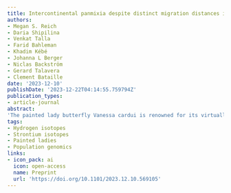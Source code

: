 ```yaml
---
title: Intercontinental panmixia despite distinct migration distances in the trans-Saharan butterfly migrant Vanessa cardui
authors:
- Megan S. Reich
- Daria Shipilina
- Venkat Talla
- Farid Bahleman
- Khadim Kébé
- Johanna L Berger
- Niclas Backström
- Gerard Talavera
- Clement Bataille
date: '2023-12-10'
publishDate: '2023-12-22T04:14:55.759794Z'
publication_types:
- article-journal
abstract:
'The painted lady butterfly Vanessa cardui is renowned for its virtually cosmopolitan distribution and the remarkable long-distance migrations that are part of its annual, multi-generational migratory cycle. In the autumn, V. cardui individuals are found north and south of the Sahara, suggesting distinct migratory behaviours within the species. However, the evolutionary and ecological factors shaping these differences in migratory behaviour remain largely unexplored. Here, we performed whole-genome resequencing and analysed the hydrogen and strontium isotopic signatures of 40 V. cardui individuals simultaneously collected in the autumn from regions both north and south of the Sahara. Our investigation revealed two main migratory groups: (i) short-distance migrants, journeying from temperate Europe to the circum-Mediterranean region and (ii) long-distance migrants, originating from temperate Europe, crossing the Mediterranean Sea and Sahara, and reaching West Africa, covering a distance of up to over 4,000 km. Despite these stark differences in migration distance, a genome-wide analysis of 813,810 single nucleotide polymorphisms (SNPs) revealed that both short- and long-distance migrants belong to a single intercontinental panmictic population extending from northern Europe to sub-Saharan Africa. Contrary to common biogeographic patterns, the Sahara is not a catalyst for population substructuring in this species. No significant genetic differentiation or signs of adaptation and selection were observed between the two migratory phenotypes (pairwise FST = 0.001 ± 0.006). Nonetheless, two individuals, belonging to the early arrivals to the Afrotropical region and covering longer migration distances, exhibited some genetic differentiation. The lack of genetic structure between short- and long-distance migrants suggests that migration distance in V. cardui is a plastic response to environmental conditions.'
tags:
- Hydrogen isotopes
- Strontium isotopes
- Painted ladies
- Population genomics
links:
- icon_pack: ai
  icon: open-access
  name: Preprint
  url: 'https://doi.org/10.1101/2023.12.10.569105'
---
```

